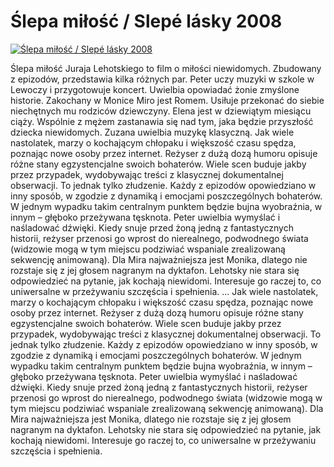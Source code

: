 Ślepa miłość / Slepé lásky 2008 
=============
[![Ślepa miłość / Slepé lásky 2008 ](http://vidos.pl/images/player.gif)](http://vidos.pl/lepa-milosc-slep-lsky-2008)

 Ślepa miłość Juraja Lehotskiego to film o miłości niewidomych. Zbudowany z epizodów, przedstawia kilka różnych par. Peter uczy muzyki w szkole w Lewoczy i przygotowuje koncert. Uwielbia opowiadać żonie zmyślone historie. Zakochany w Monice Miro jest Romem. Usiłuje przekonać do siebie niechętnych mu rodziców dziewczyny. Elena jest w dziewiątym miesiącu ciąży. Wspólnie z mężem zastanawia się nad tym, jaka będzie przyszłość dziecka niewidomych. Zuzana uwielbia muzykę klasyczną. Jak wiele nastolatek, marzy o kochającym chłopaku i większość czasu spędza, poznając nowe osoby przez internet. Reżyser z dużą dozą humoru opisuje różne stany egzystencjalne swoich bohaterów. Wiele scen buduje jakby przez przypadek, wydobywając treści z klasycznej dokumentalnej obserwacji. To jednak tylko złudzenie. Każdy z epizodów opowiedziano w inny sposób, w zgodzie z dynamiką i emocjami poszczególnych bohaterów. W jednym wypadku takim centralnym punktem będzie bujna wyobraźnia, w innym – głęboko przeżywana tęsknota. Peter uwielbia wymyślać i naśladować dźwięki. Kiedy snuje przed żoną jedną z fantastycznych historii, reżyser przenosi go wprost do nierealnego, podwodnego świata (widzowie mogą w tym miejscu podziwiać wspaniale zrealizowaną sekwencję animowaną). Dla Mira najważniejsza jest Monika, dlatego nie rozstaje się z jej głosem nagranym na dyktafon. Lehotsky nie stara się odpowiedzieć na pytanie, jak kochają niewidomi. Interesuje go raczej to, co uniwersalne w przeżywaniu szczęścia i spełnienia.  ... Jak wiele nastolatek, marzy o kochającym chłopaku i większość czasu spędza, poznając nowe osoby przez internet. Reżyser z dużą dozą humoru opisuje różne stany egzystencjalne swoich bohaterów. Wiele scen buduje jakby przez przypadek, wydobywając treści z klasycznej dokumentalnej obserwacji. To jednak tylko złudzenie. Każdy z epizodów opowiedziano w inny sposób, w zgodzie z dynamiką i emocjami poszczególnych bohaterów. W jednym wypadku takim centralnym punktem będzie bujna wyobraźnia, w innym – głęboko przeżywana tęsknota. Peter uwielbia wymyślać i naśladować dźwięki. Kiedy snuje przed żoną jedną z fantastycznych historii, reżyser przenosi go wprost do nierealnego, podwodnego świata (widzowie mogą w tym miejscu podziwiać wspaniale zrealizowaną sekwencję animowaną). Dla Mira najważniejsza jest Monika, dlatego nie rozstaje się z jej głosem nagranym na dyktafon. Lehotsky nie stara się odpowiedzieć na pytanie, jak kochają niewidomi. Interesuje go raczej to, co uniwersalne w przeżywaniu szczęścia i spełnienia.
